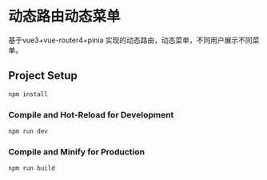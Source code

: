 # 动态路由动态菜单

基于vue3+vue-router4+pinia 实现的动态路由，动态菜单，不同用户展示不同菜单。



## Project Setup

```sh
npm install
```

### Compile and Hot-Reload for Development

```sh
npm run dev
```

### Compile and Minify for Production

```sh
npm run build
```
